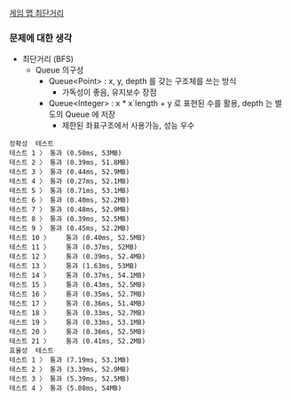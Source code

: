 [게임 맵 최단거리](https://programmers.co.kr/learn/courses/30/lessons/1844)

### 문제에 대한 생각
- 최단거리 (BFS)
    - Queue 의구성
        - Queue\<Point\> : x, y, depth 를 갖는 구조체를 쓰는 방식
            - 가독성이 좋음, 유지보수 장점
        - Queue\<Integer\> : x * x`length + y 로 표현된 수를 활용, depth 는 별도의 Queue 에 저장
            - 제한된 좌표구조에서 사용가능, 성능 우수


```
정확성  테스트
테스트 1 〉	통과 (0.50ms, 53MB)
테스트 2 〉	통과 (0.39ms, 51.8MB)
테스트 3 〉	통과 (0.44ms, 52.9MB)
테스트 4 〉	통과 (0.27ms, 52.1MB)
테스트 5 〉	통과 (0.71ms, 53.1MB)
테스트 6 〉	통과 (0.40ms, 52.2MB)
테스트 7 〉	통과 (0.48ms, 52.9MB)
테스트 8 〉	통과 (0.39ms, 52.5MB)
테스트 9 〉	통과 (0.45ms, 52.2MB)
테스트 10 〉	통과 (0.40ms, 52.5MB)
테스트 11 〉	통과 (0.37ms, 52MB)
테스트 12 〉	통과 (0.39ms, 52.4MB)
테스트 13 〉	통과 (1.63ms, 53MB)
테스트 14 〉	통과 (0.37ms, 54.1MB)
테스트 15 〉	통과 (0.43ms, 52.5MB)
테스트 16 〉	통과 (0.35ms, 52.7MB)
테스트 17 〉	통과 (0.36ms, 51.4MB)
테스트 18 〉	통과 (0.33ms, 52.7MB)
테스트 19 〉	통과 (0.33ms, 53.1MB)
테스트 20 〉	통과 (0.36ms, 52.5MB)
테스트 21 〉	통과 (0.41ms, 52.2MB)
효율성  테스트
테스트 1 〉	통과 (7.19ms, 53.1MB)
테스트 2 〉	통과 (3.39ms, 52.9MB)
테스트 3 〉	통과 (5.39ms, 52.5MB)
테스트 4 〉	통과 (5.08ms, 54MB)
```